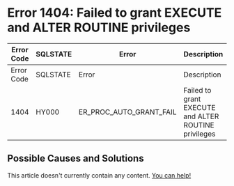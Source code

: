 
# Error 1404: Failed to grant EXECUTE and ALTER ROUTINE privileges


| Error Code | SQLSTATE | Error | Description |
| --- | --- | --- | --- |
| Error Code | SQLSTATE | Error | Description |
| 1404 | HY000 | ER_PROC_AUTO_GRANT_FAIL | Failed to grant EXECUTE and ALTER ROUTINE privileges |




## Possible Causes and Solutions


This article doesn't currently contain any content. [You can help!](/en/writing-and-editing-knowledge-base-articles/)


